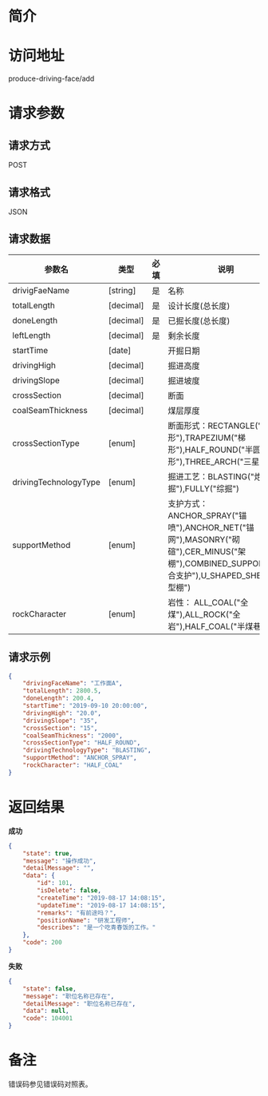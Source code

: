 # 简介

# 访问地址
produce-driving-face/add

# 请求参数

## 请求方式
POST

## 请求格式
JSON

## 请求数据
|参数名|类型|必填|说明|
|-|-|-|-|
|drivigFaeName|[string]|是|名称|
|totalLength|[decimal]|是|设计长度(总长度)|
|doneLength|[decimal]|是|已掘长度(总长度)|
|leftLength|[decimal]|是|剩余长度|
|startTime|[date]||开掘日期|
|drivingHigh|[decimal]||掘进高度|
|drivingSlope|[decimal]||掘进坡度|
|crossSection|[decimal]||断面|
|coalSeamThickness|[decimal]||煤层厚度|
|crossSectionType|[enum]||断面形式：RECTANGLE("矩形"),TRAPEZIUM("梯形"),HALF_ROUND("半圆形"),THREE_ARCH("三星拱")|
|drivingTechnologyType|[enum]||掘进工艺：BLASTING("炮掘"),FULLY("综掘")|
|supportMethod|[enum]||支护方式：    ANCHOR_SPRAY("锚喷"),ANCHOR_NET("锚网"),MASONRY("砌碹"),CER_MINUS("架棚"),COMBINED_SUPPORT("联合支护"),U_SHAPED_SHED("U型棚")|
|rockCharacter|[enum]||岩性：   ALL_COAL("全煤"),ALL_ROCK("全岩"),HALF_COAL("半煤巷")|

## 请求示例
```json
{
	"drivingFaceName": "工作面A",
	"totalLength": 2800.5,
	"doneLength": 200.4,
    "startTime": "2019-09-10 20:00:00",
    "drivingHigh": "20.0",
    "drivingSlope": "35",
    "crossSection": "15",
    "coalSeamThickness": "2000",
    "crossSectionType": "HALF_ROUND",
    "drivingTechnologyType": "BLASTING",
    "supportMethod": "ANCHOR_SPRAY",
    "rockCharacter": "HALF_COAL"
}
```

# 返回结果
**成功**
```json
{
    "state": true,
    "message": "操作成功",
    "detailMessage": "",
    "data": {
        "id": 101,
        "isDelete": false,
        "createTime": "2019-08-17 14:08:15",
        "updateTime": "2019-08-17 14:08:15",
        "remarks": "有前途吗？",
        "positionName": "研发工程师",
        "describes": "是一个吃青春饭的工作。"
    },
    "code": 200
}
```

**失败**
```json
{
    "state": false,
    "message": "职位名称已存在",
    "detailMessage": "职位名称已存在",
    "data": null,
    "code": 104001
}
```

# 备注
错误码参见错误码对照表。
